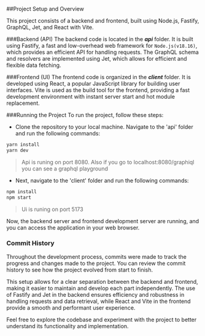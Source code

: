 ##Project Setup and Overview

This project consists of a backend and frontend, built using Node.js, Fastify, GraphQL, Jet, and React with Vite.

###Backend (API)
The backend code is located in the *__api__* folder. It is built using Fastify, a fast and low-overhead web framework for `Node.js(v18.16)`, which provides an efficient API for handling requests. The GraphQL schema and resolvers are implemented using Jet, which allows for efficient and flexible data fetching.

###Frontend (UI)
The frontend code is organized in the *__client__* folder. It is developed using React, a popular JavaScript library for building user interfaces. Vite is used as the build tool for the frontend, providing a fast development environment with instant server start and hot module replacement.

###Running the Project
To run the project, follow these steps:

* Clone the repository to your local machine.
Navigate to the 'api' folder and run the following commands:
```bash
yarn install
yarn dev
```
> Api is runing on port 8080. Also if you go to localhost:8080/graphiql you can see a graphql playground
* Next, navigate to the 'client' folder and run the following commands:

```bash
npm install
npm start
```

> Ui is runing on port 5173

Now, the backend server and frontend development server are running, and you can access the application in your web browser.

### Commit History
Throughout the development process, commits were made to track the progress and changes made to the project. You can review the commit history to see how the project evolved from start to finish.

This setup allows for a clear separation between the backend and frontend, making it easier to maintain and develop each part independently. The use of Fastify and Jet in the backend ensures efficiency and robustness in handling requests and data retrieval, while React and Vite in the frontend provide a smooth and performant user experience.

Feel free to explore the codebase and experiment with the project to better understand its functionality and implementation.